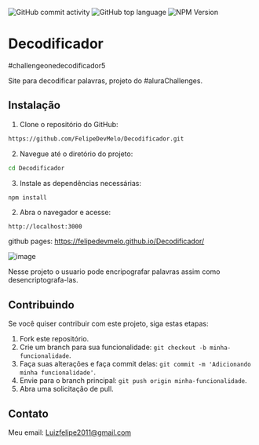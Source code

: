 ![GitHub commit activity](https://img.shields.io/github/commit-activity/t/FelipeDevMelo/Decodificador)
![GitHub top language](https://img.shields.io/github/languages/top/FelipeDevMelo/Decodificador)
![NPM Version](https://img.shields.io/npm/v/json-server)


# Decodificador

#challengeonedecodificador5

Site para decodificar palavras, projeto do #aluraChallenges.
## Instalação

1. Clone o repositório do GitHub:

```bash
https://github.com/FelipeDevMelo/Decodificador.git
```

2. Navegue até o diretório do projeto:

```bash
cd Decodificador
```

3. Instale as dependências necessárias:

```bash
npm install
```


2. Abra o navegador e acesse:

```
http://localhost:3000
```
github pages: https://felipedevmelo.github.io/Decodificador/

![image](https://github.com/FelipeDevMelo/Decodificador/assets/73553939/d40f1de0-39ca-4908-be7f-5ddae9b7537b)

Nesse projeto o usuario pode encripografar palavras assim como desencriptografa-las.

## Contribuindo

Se você quiser contribuir com este projeto, siga estas etapas:

1. Fork este repositório.
2. Crie um branch para sua funcionalidade: `git checkout -b minha-funcionalidade`.
3. Faça suas alterações e faça commit delas: `git commit -m 'Adicionando minha funcionalidade'`.
4. Envie para o branch principal: `git push origin minha-funcionalidade`.
5. Abra uma solicitação de pull.



## Contato
Meu email: Luizfelipe2011@gmail.com





